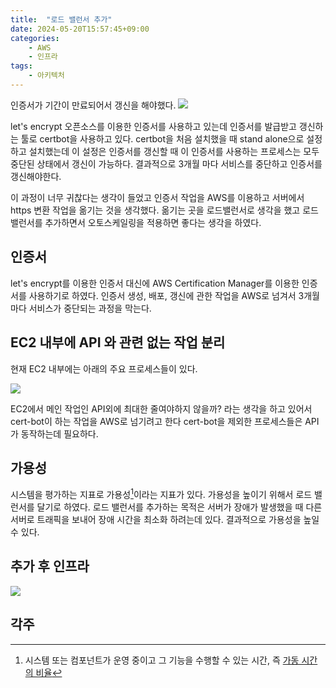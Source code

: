 ```yaml
---
title:  "로드 밸런서 추가"
date: 2024-05-20T15:57:45+09:00
categories: 
    - AWS
    - 인프라
tags:
    - 아키텍처
---
```


인증서가 기간이 만료되어서 갱신을 해야했다.
![](https://i.imgur.com/vIrh4Wo.png)
 
let's encrypt 오픈소스를 이용한 인증서를 사용하고 있는데 인증서를 발급받고 갱신하는 툴로 certbot을 사용하고 있다.
certbot을 처음 설치했을 때 stand alone으로 설정하고 설치했는데 이 설정은 인증서를 갱신할 때 이 인증서를 사용하는 프로세스는 모두 중단된 상태에서 갱신이 가능하다. 결과적으로 3개월 마다 서비스를 중단하고 인증서를 갱신해야한다.

이 과정이 너무 귀찮다는 생각이 들었고 인증서 작업을 AWS를 이용하고 서버에서 https 변환 작업을 옮기는 것을 생각했다. 옮기는 곳을 로드밸런서로 생각을 했고
로드밸런서를 추가하면서 오토스케일링을 적용하면 좋다는 생각을 하였다.

## 인증서
let's encrypt를 이용한 인증서 대신에 AWS Certification Manager를 이용한 인증서를 사용하기로 하였다. 인증서 생성, 배포, 갱신에 관한 작업을 AWS로 넘겨서 3개월 마다 서비스가 중단되는 과정을 막는다.

## EC2 내부에 API 와 관련 없는 작업 분리
현재 EC2 내부에는 아래의 주요 프로세스들이 있다.

![](https://i.imgur.com/Rands7Q.png)

EC2에서 메인 작업인 API외에 최대한 줄여야하지 않을까? 라는 생각을 하고 있어서 cert-bot이 하는 작업을 AWS로 넘기려고 한다 cert-bot을 제외한 프로세스들은 API가 동작하는데 필요하다.

## 가용성
시스템을 평가하는 지표로 가용성[^1]이라는 지표가 있다. 가용성을 높이기 위해서 로드 밸런서를 달기로 하였다. 로드 밸런서를 추가하는 목적은 서버가 장애가 발생했을 때 다른 서버로 트래픽을 보내어 장애 시간을 최소화 하려는데 있다. 결과적으로 가용성을 높일 수 있다.

## 추가 후 인프라
![](https://i.imgur.com/V9eeIgr.png)

## 각주
[^1]: 시스템 또는 컴포넌트가 운영 중이고 그 기능을 수행할 수 있는 시간, 즉 [가동 시간의 비율](https://www.atlassian.com/ko/incident-management/kpis/reliability-vs-availability)
